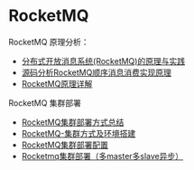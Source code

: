 RocketMQ
======



RocketMQ 原理分析：

- [分布式开放消息系统(RocketMQ)的原理与实践](https://www.jianshu.com/p/453c6e7ff81c)
- [源码分析RocketMQ顺序消息消费实现原理](https://blog.csdn.net/prestigeding/article/details/79422514)
- [RocketMQ原理详解](https://kgyhkgyh.gitbooks.io/rocketmq/content/)

RocketMQ 集群部署

- [RocketMQ集群部署方式总结](https://blog.csdn.net/leexide/article/details/80035470)
- [RocketMQ-集群方式及环境搭建](https://www.jianshu.com/p/9d4e0ff358c6)
- [RocketMQ集群部署配置](https://juejin.im/post/5a141788f265da43133cc828)
- [Rocketmq集群部署（多master多slave异步）](http://blog.51cto.com/navyaijm/2087313)